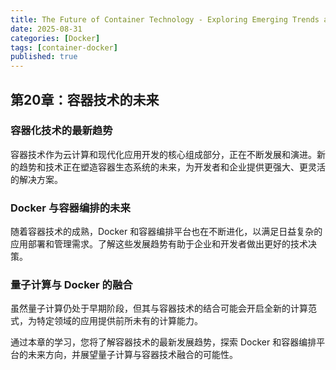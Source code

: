 ```yaml
---
title: The Future of Container Technology - Exploring Emerging Trends and Innovations
date: 2025-08-31
categories: [Docker]
tags: [container-docker]
published: true
---
```


## 第20章：容器技术的未来

### 容器化技术的最新趋势

容器技术作为云计算和现代化应用开发的核心组成部分，正在不断发展和演进。新的趋势和技术正在塑造容器生态系统的未来，为开发者和企业提供更强大、更灵活的解决方案。

### Docker 与容器编排的未来

随着容器技术的成熟，Docker 和容器编排平台也在不断进化，以满足日益复杂的应用部署和管理需求。了解这些发展趋势有助于企业和开发者做出更好的技术决策。

### 量子计算与 Docker 的融合

虽然量子计算仍处于早期阶段，但其与容器技术的结合可能会开启全新的计算范式，为特定领域的应用提供前所未有的计算能力。

通过本章的学习，您将了解容器技术的最新发展趋势，探索 Docker 和容器编排平台的未来方向，并展望量子计算与容器技术融合的可能性。